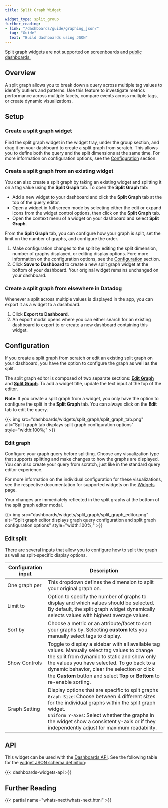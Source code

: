 ```yaml
---
title: Split Graph Widget

widget_type: split_group
further_reading:
- link: "/dashboards/guide/graphing_json/"
  tag: "Guide"
  text: "Build dashboards using JSON"
---
```


<div class="alert alert-info">Split graph widgets are not supported on screenboards and <a href="https://docs.datadoghq.com/dashboards/sharing/#share-a-dashboard-by-public-url">public dashboards.</a></div>

## Overview

A split graph allows you to break down a query across multiple tag values to identify outliers and patterns. Use this feature to investigate metrics performance across multiple facets, compare events across multiple tags, or create dynamic visualizations.

## Setup

### Create a split graph widget

Find the split graph widget in the widget tray, under the group section, and drag it on your dashboard to create a split graph from scratch. This allows you to define both the query and the split dimensions at the same time. For more information on configuration options, see the [Configuration](#configuration) section.

### Create a split graph from an existing widget

You can also create a split graph by taking an existing widget and splitting it on a tag value using the **Split Graph** tab. To open the **Split Graph** tab:
- Add a new widget to your dashboard and click the **Split Graph** tab at the top of the query editor.
- Open a widget in full screen mode by selecting either the edit or expand icons from the widget control options, then click on the **Split Graph** tab.
- Open the context menu of a widget on your dashboard and select **Split Graph**.

From the **Split Graph** tab, you can configure how your graph is split, set the limit on the number of graphs, and configure the order.
1. Make configuration changes to the split by editing the split dimension, number of graphs displayed, or editing display options. Fore more information on the configuration options, see the [Configuration](#configuration) section.
2. Click **Save to Dashboard** to create a new split graph widget at the bottom of your dashboard. Your original widget remains unchanged on your dashboard.

### Create a split graph from elsewhere in Datadog

Whenever a split across multiple values is displayed in the app, you can export it as a widget to a dashboard.
1. Click **Export to Dashboard**.
1. An export modal opens where you can either search for an existing dashboard to export to or create a new dashboard containing this widget.

## Configuration

If you create a split graph from scratch or edit an existing split graph on your dashboard, you have the option to configure the graph as well as the split.

The split graph editor is composed of two separate sections: [**Edit Graph**](#edit-graph) and [**Split Graph**](#edit-split). To add a widget title, update the text input at the top of the editor.

**Note**: If you create a split graph from a widget, you only have the option to configure the split in the **Split Graph** tab. You can always click on the **Edit** tab to edit the query.

{{< img src="dashboards/widgets/split_graph/split_graph_tab.png" alt="Split graph tab displays split graph configuration options" style="width:100%;" >}}

### Edit graph

Configure your graph query before splitting. Choose any visualization type that supports splitting and make changes to how the graphs are displayed. You can also create your query from scratch, just like in the standard query editor experience.

For more information on the individual configuration for these visualizations, see the respective documentation for supported widgets on the [Widgets][1] page.

Your changes are immediately reflected in the split graphs at the bottom of the split graph editor modal.

{{< img src="dashboards/widgets/split_graph/split_graph_editor.png" alt="Split graph editor displays graph query configuration and split graph configuration options" style="width:100%;" >}}

### Edit split

There are several inputs that allow you to configure how to split the graph as well as split-specific display options.

| Configuration input | Description    |
| ---  | ----------- |
| One graph per | This dropdown defines the dimension to split your original graph on. |
| Limit to | Option to specify the number of graphs to display and which values should be selected. By default, the split graph widget dynamically selects values with highest average values. |
| Sort by | Choose a metric or an attribute/facet to sort your graphs by. Selecting **custom** lets you manually select tags to display. |
| Show Controls | Toggle to display a sidebar with all available tag values. Manually select tag values to change the split from dynamic to static and show only the values you have selected. To go back to a dynamic behavior, clear the selection or click the **Custom** button and select **Top** or **Bottom** to re-enable sorting.|
| Graph Setting | Display options that are specific to split graphs</br>`Graph Size`: Choose between 4 different sizes for the individual graphs within the split graph widget.</br>`Uniform Y-Axes`: Select whether the graphs in the widget show a consistent y-axis or if they independently adjust for maximum readability.|

## API

This widget can be used with the [Dashboards API][2]. See the following table for the [widget JSON schema definition][3]:

{{< dashboards-widgets-api >}}

## Further Reading

{{< partial name="whats-next/whats-next.html" >}}

[1]: /dashboards/widgets/
[2]: /api/latest/dashboards/
[3]: /dashboards/graphing_json/widget_json/
